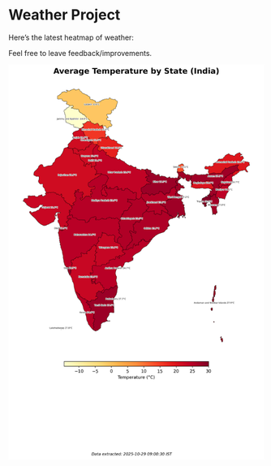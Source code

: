 # Weather Project

Here’s the latest heatmap of weather:

Feel free to leave feedback/improvements.

![India Heatmap](docs/assets/india_heatmap.png?v=018A58)
